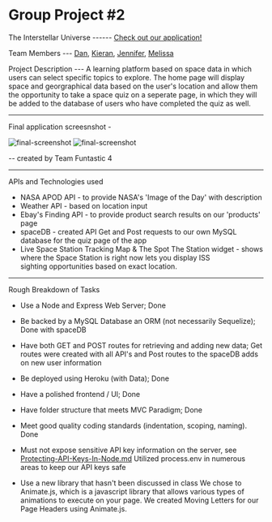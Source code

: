 # Group Project #2 

The Interstellar Universe ------ [Check out our application!](https://peaceful-atoll-83522.herokuapp.com/) 

Team Members --- [Dan](https://github.com/DanRSolomon), [Kieran](https://github.com/LopTwo), [Jennifer](https://github.com/alejosjen), [Melissa](https://github.com/melperez19)

Project Description --- A learning platform based on space data in which users can select specific topics to explore. The home page will display
                        space and georgraphical data based on the user's location and allow them the opportunity to take a space quiz on a seperate
                        page, in which they will be added to the database of users who have completed the quiz as well.

----------------------------------------------------------------------------------------------------------------------------------------

Final application screesnshot -

![final-screenshot](https://github.com/alejosjen/groupProject2/blob/master/public/assets/images/proj2screenshot.png) 
![final-screenshot](https://github.com/alejosjen/groupProject2/blob/master/public/assets/images/quizScreenshot.png)

-- created by Team Funtastic 4

---------------------------------------------------------------------------------------------------------------------------------------------------
APIs and Technologies used

* NASA APOD API - to provide NASA's 'Image of the Day' with description
* Weather API - based on location input
* Ebay's Finding API - to provide product search results on our 'products' page
* spaceDB - created API Get and Post requests to our own MySQL database for the quiz page of the app
* Live Space Station Tracking Map & The Spot The Station widget - shows where the Space Station is right now lets you display ISS  
  sighting opportunities based on exact location. 
----------------------------------------------------------------------------------------------------------------------------------------

Rough Breakdown of Tasks

* Use a Node and Express Web Server; 
  Done

* Be backed by a MySQL Database an ORM (not necessarily Sequelize); 
  Done with spaceDB

* Have both GET and POST routes for retrieving and adding new data; 
  Get routes were created with all API's and Post routes to the spaceDB adds on new user information

* Be deployed using Heroku (with Data); Done

* Have a polished frontend / UI;
  Done

* Have folder structure that meets MVC Paradigm;
  Done

* Meet good quality coding standards (indentation, scoping, naming).
  Done

* Must not expose sensitive API key information on the server, see [Protecting-API-Keys-In-Node.md](../../../10-nodejs/Supplemental/Protecting-API-Keys-In-Node.md)
Utilized process.env in numerous areas to keep our API keys safe

* Use a new library that hasn't been discussed in class
  We chose to Animate.js, which is a javascript library that allows various types of animations to execute on your page.
  We created Moving Letters for our Page Headers using Animate.js.

